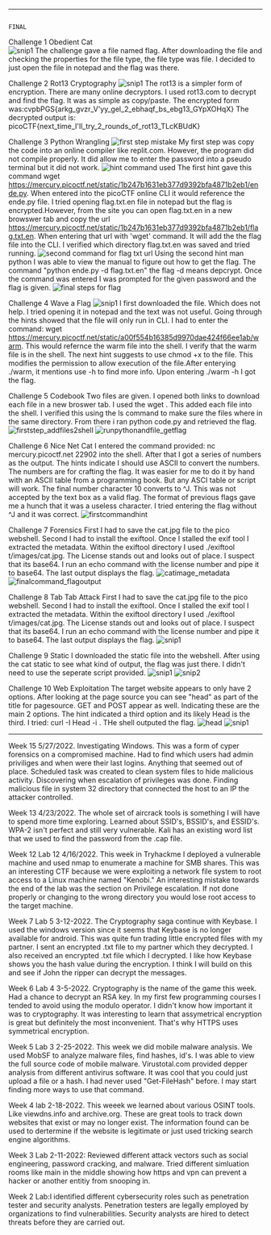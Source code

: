 ****************************************************************************************************************************************************************************
                                                                                FINAL
Challenge 1  Obedient Cat                                                                              
![snip1](https://user-images.githubusercontent.com/98431057/170601123-7f7d5f71-eb1d-4732-bf84-b3dbae732aed.PNG)
The challenge gave a file named flag. After downloading the file and checking the properties for the file type, the file type was file. I decided to just open the file in notepad and the flag was there.

Challenge 2 Rot13 Cryptography
![snip1](https://user-images.githubusercontent.com/98431057/170601942-bd2b3f15-5c92-4ab7-ae30-d02b6946df4c.PNG)
The rot13 is a simpler form of encryption. There are many online decryptors. I used rot13.com to decrypt and find the flag. It was as simple as copy/paste. The encrypted form was:cvpbPGS{arkg_gvzr_V'yy_gel_2_ebhaqf_bs_ebg13_GYpXOHqX} The decrypted output is: picoCTF{next_time_I'll_try_2_rounds_of_rot13_TLcKBUdK}

Challenge 3 Python Wrangling
![first step mistake](https://user-images.githubusercontent.com/98431057/170602280-d3c5d57d-2e85-4983-9fe6-7f938f4f9a8a.PNG)
My first step was copy the code into an online compiler like replit.com. However, the program did not compile properly. It did allow me to enter the password into a pseudo terminal but it did not work.
![hint command used](https://user-images.githubusercontent.com/98431057/170602917-27db3e2e-9896-4a50-bf09-48431ba3aa15.PNG)
The first hint gave this command wget https://mercury.picoctf.net/static/1b247b1631eb377d9392bfa4871b2eb1/ende.py. When entered into the picoCTF online CLI it would reference the ende.py file. I tried opening flag.txt.en file in notepad but the flag is encrypted.However, from the site you can open flag.txt.en in a new browswer tab and copy the url https://mercury.picoctf.net/static/1b247b1631eb377d9392bfa4871b2eb1/flag.txt.en. When entering that url with 'wget' command. It will add the the flag file into the CLI. I verified which directory flag.txt.en was saved and tried running.
![second command for flag txt url](https://user-images.githubusercontent.com/98431057/170603199-cf235227-4255-46ad-9d00-9ad92ccee2eb.PNG)
Using the second hint man python I was able to view the manual to figure out how to get the flag. The command "python ende.py -d flag.txt.en" the flag -d means depcrypt. Once the command was entered I was prompted for the given password and the flag is given.
![final steps for flag](https://user-images.githubusercontent.com/98431057/170603334-bec84959-6776-478e-a757-42b0a022bf01.PNG)

Challenge 4 Wave a Flag
![snip1](https://user-images.githubusercontent.com/98431057/170603424-78a30552-657d-400f-93bc-fed351df6fc4.PNG)
I first downloaded the file. Which does not help. I tried opening it in notepad and the text was not useful. Going through the hints showed that the file will only run in CLI. I had to enter the command: wget https://mercury.picoctf.net/static/a00f554b16385d9970dae424f66ee1ab/warm. This would refernce the warm file into the shell. I verify that the warm file is in the shell. The next hint suggests to use chmod +x to the file. This modifies the permission to allow execution of the file.After enterying ./warm, it mentions use -h to find more info. Upon entering ./warm -h I got the flag.

Challenge 5 Codebook
Two files are given. I opened both links to download each file in a new broswer tab. I used the wget <url>. This added each file into the shell. I verified this using the ls command to make sure the files where in the same directory. From there i ran python code.py and retrieved the flag.
![firststep_addfiles2shell](https://user-images.githubusercontent.com/98431057/170603624-ed50b84f-a885-46aa-a342-306e657a9027.PNG)
![runpythonandfile_getflag](https://user-images.githubusercontent.com/98431057/170603657-a23c704b-bf79-4b6e-b8dc-ea1847409fa3.PNG)

Challenge 6 Nice Net Cat
I entered the command provided: nc mercury.picoctf.net 22902 into the shell. After that I got a series of numbers as the output. The hints indicate I should use ASCII to convert the numbers. The numbers are for crafting the flag. It was easier for me to do it by hand with an ASCII table from a programming book. But any ASCI table or script will work. The final number character 10 converts to ^J. This was not accepted by the text box as a valid flag. The format of previous flags gave me a hunch that it was a useless character. I tried entering the flag without ^J and it was correct. 
![firstcommandhint](https://user-images.githubusercontent.com/98431057/170603945-c2fe1f17-1a23-41fc-9bf8-fbbd5364085e.PNG)

Challenge 7 Forensics
First I had to save the cat.jpg file to the pico webshell. Second I had to install the exiftool. Once I stalled the exif tool I extracted the metadata. Within the exiftool directory I used ./exiftool t/images/cat.jpg. The License stands out and looks out of place. I suspect that its base64. I run an echo command with the license number and pipe it to base64. The last output displays the flag.
![catimage_metadata](https://user-images.githubusercontent.com/98431057/170604284-00fce413-908f-4179-a370-615e6798cf23.PNG)
![finalcommand_flagoutput](https://user-images.githubusercontent.com/98431057/170604317-27556307-e894-4e69-b74d-9b4667542743.PNG)

Challenge 8 Tab Tab Attack
First I had to save the cat.jpg file to the pico webshell. Second I had to install the exiftool. Once I stalled the exif tool I extracted the metadata. Within the exiftool directory I used ./exiftool t/images/cat.jpg. The License stands out and looks out of place. I suspect that its base64. I run an echo command with the license number and pipe it to base64. The last output displays the flag.
![snip1](https://user-images.githubusercontent.com/98431057/170604508-eb1501b6-9d36-4d56-8778-b5644fd76a23.PNG)

Challenge 9 Static
I downloaded the static file into the webshell. After using the cat static to see what kind of output, the flag was just there. I didn't need to use the seperate script provided.
![snip1](https://user-images.githubusercontent.com/98431057/170604600-e1380fa3-df2c-4030-aa57-6a0fdd249eaf.PNG)
![snip2](https://user-images.githubusercontent.com/98431057/170604619-d2ed3061-e64c-45ff-bfa8-a29f1d9e572c.PNG)

Challenge 10 Web Exploitation
The target website appears to only have 2 options. After looking at the page source you can see "head" as part of the title for pagesource. GET and POST appear as well. Indicating these are the main 2 options. The hint indicated a third option and its likely Head is the third. I tried: curl -I Head -i <url>. THe shell outputed the flag.
![head](https://user-images.githubusercontent.com/98431057/170604763-1b275a5c-b256-4f85-b7bf-e7d877a9ad49.PNG)
![snip1](https://user-images.githubusercontent.com/98431057/170604784-5822ab44-b7a2-4f00-b981-77abc219daa0.PNG)
****************************************************************************************************************************************************************************
Week 15 5/27/2022. Investigating Windows. This was a form of cyper forensics on a compromised machine. Had to find which users had admin priviliges and when were their last logins. Anything that seemed out of place. Scheduled task was created to clean system files to hide malicious activity. Discovering when escalation of privileges was done. Finding malicious file in system 32 directory that connected the host to an IP the attacker controlled.

Week 13 4/23/2022. The whole set of aircrack tools is something I will have to spend more time exploring. Learned about SSID's, BSSID's, and ESSID's. WPA-2 isn't perfect and still very vulnerable. Kali has an existing word list that we used to find the password from the .cap file.

Week 12 Lab 12 4/16/2022. This week in Tryhackme I deployed a vulnerable machine and used nmap to enumerate a machine for SMB shares. This was an interesting CTF because we were exploiting a network file system to root access to a Linux machine named "Kenobi." An interesting mistake towards the end of the lab was the section on Privilege escalation. If not done properly or changing to the wrong directory you would lose root access to the target machine.

Week 7 Lab 5 3-12-2022. The Cryptography saga continue with Keybase. I used the windows version since it seems that Keybase is no longer available for android. This was quite fun trading little encrypted files with my partner. I sent an encrypted .txt file to my partner which they decrypted. I also received an encrypted .txt file which I decrypted. I like how Keybase shows you the hash value during the encryption. I think I will build on this and see if John the ripper can decrypt the messages.

Week  6 Lab 4 3-5-2022. Cryptography is the name of the game this week. Had a chance to decrypt an RSA key. In my first few programming courses I tended to avoid using the modulo operator. I didn't know how important it was to cryptography. It was interesting to learn that assymetrical encryption is great but definitely the most inconvenient. That's why HTTPS uses symmetrical encryption.

Week 5 Lab 3 2-25-2022. This week we did mobile malware analysis. We used MobSF to analyze malware files, find hashes, id's. I was able to view the full source code of mobile malware. Virustotal.com provided depper analysis from different antivirus software. It was cool that you could just upload a file or a hash. I had never used "Get-FileHash" before. I may start finding more ways to use that command.

Week 4 lab 2-18-2022. This weeek we learned about various OSINT tools. Like viewdns.info and archive.org. These are great tools to track down websites that exist or may no longer exist. The information found can be used to dertermine if the website is legitimate or just used tricking search engine algorithms.

Week 3 Lab 2-11-2022: Reviewed different attack vectors such as social engineering, password cracking, and malware. Tried different simluation rooms like main in the middle showing how https and vpn can prevent a hacker or another entitiy from snooping in. 

Week 2 Lab:I identified different cybersecurity roles such as penetration tester and security analysts. Penetration testers are legally employed by organizations to find vulnerabilities. Security analysts are hired to detect threats before they are carried out.
